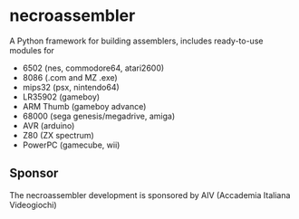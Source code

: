 # necroassembler
A Python framework for building assemblers, includes ready-to-use modules for 

* 6502 (nes, commodore64, atari2600)
* 8086 (.com and MZ .exe)
* mips32 (psx, nintendo64)
* LR35902 (gameboy)
* ARM Thumb (gameboy advance)
* 68000 (sega genesis/megadrive, amiga)
* AVR (arduino)
* Z80 (ZX spectrum)
* PowerPC (gamecube, wii)



## Sponsor

The necroassembler development is sponsored by AIV (Accademia Italiana Videogiochi)
